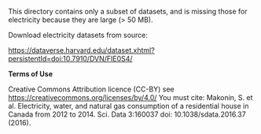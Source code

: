 This directory contains only a subset of datasets, and is missing those for electricity because they are large (> 50 MB).

Download electricity datasets from source:

<https://dataverse.harvard.edu/dataset.xhtml?persistentId=doi:10.7910/DVN/FIE0S4/>

**Terms of Use**

Creative Commons Attribution licence (CC-BY) see https://creativecommons.org/licenses/by/4.0/ You must cite: Makonin, S. et al. Electricity, water, and natural gas consumption of a residential house in Canada from 2012 to 2014. Sci. Data 3:160037 doi: 10.1038/sdata.2016.37 (2016).

